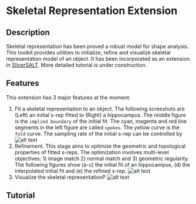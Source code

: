 # Skeletal Representation Extension
## Description
Skeletal representation has been proved a robust model for shape analysis. This toolkit provides utilities to initialize, refine and visualize skeletal representation model of an object.
It has been incorporated as an extension in [SlicerSALT](http://salt.slicer.org/). More detailed tutorial is under construction.
## Features
This extension has 3 major features at the moment:
1. Fit a skeletal representation to an object. The following screeshots are (Left) an initial s-rep fitted to (Right) a hippocampus. The middle figure is the `implied boundary` of the initial fit. 
The cyan, magenta and red line segments in the left figure are called `spokes`. The yellow curve is the `fold` curve. The sampling rate of the initial s-rep can be controlled by 
![alt text](img/107524_new_pattern.png "Initialization results")
2. Refinement. This stage aims to optimize the geometric and topological properties of fitted s-reps. The optimization involves multi-level objectives: 1) image match 2) normal match and 3) geometric regularity.
The following figures show (a-c) the initial fit of an hippocampus, (d) the interpolated initial fit and (e) the refined s-rep.
![alt text](img/fig6_new_pattern.png "Refinement")
3. Visualize the skeletal representationP
![alt text](img/VisualizationScreenshot.png "Visualization of skeletal representation")
## Tutorial



